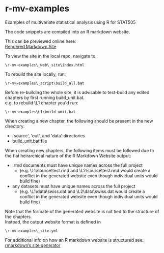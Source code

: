 # r-mv-examples
Examples of multivariate statistical analysis using R for STAT505 
  
The code snippets are compiled into an R markdown website.  

This can be previewed online here:  
[Rendered Markdown Site](http://htmlpreview.github.io/?https://github.com/cottieda/r-mv-examples/blob/master/_web/_site/index.html)

To view the site in the local repo, navigate to: 
```
\r-mv-examples\_web\_site\index.html
```

To rebuild the site locally, run:  
```
\r-mv-examples\_script\build_all.bat
```

Before re-building the whole site, it is advisable to test-build any edited chapters by first running build_unit.bat.  
e.g. to rebuild \L1 chapter you'd run:  
```
\r-mv-examples\L1\build_unit.bat
```
When creating a new chapter, the following should be present in the new directory:  
 * 'source', 'out', and 'data' directories
 * build_unit.bat file

When creating new chapters, the following items must be followed due to the flat heirarchical nature of the R Markdown Website output:
 * .rmd documents must have unique names across the full project  
   * (e.g. \L1\source\test.rmd and \L2\source\test.rmd would create a conflict in the generated website even though individual units would build fine)
 * any datasets must have unique names across the full project  
   * (e.g. \L1\data\swiss.dat and \L2\data\swiss.dat would create a conflict in the generated website even though individual units would build fine)

Note that the formate of the generated website is not tied to the structure of the chapters.  
Instead, the output website format is defined in
```
\r-mv-examples\_site.yml
```

For additional info on how an R markdown website is structured see: 
[rmarkdown’s site generator](https://bookdown.org/yihui/rmarkdown/rmarkdown-site.html)
